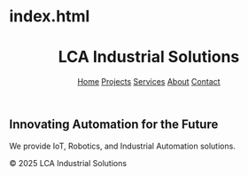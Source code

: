 # index.html
<!DOCTYPE html>
<html lang="en">
<head>
  <meta charset="UTF-8">
  <meta name="viewport" content="width=device-width, initial-scale=1.0">
  <title>LCA Industrial Solutions</title>
  <link rel="stylesheet" href="style.css">
</head>
<body>
  <header>
    <h1>LCA Industrial Solutions</h1>
    <nav>
      <a href="index.html">Home</a>
      <a href="projects.html">Projects</a>
      <a href="services.html">Services</a>
      <a href="about.html">About</a>
      <a href="contact.html">Contact</a>
    </nav>
  </header>

  <main>
    <section class="hero">
      <h2>Innovating Automation for the Future</h2>
      <p>We provide IoT, Robotics, and Industrial Automation solutions.</p>
    </section>
  </main>

  <footer>
    <p>© 2025 LCA Industrial Solutions</p>
  </footer>
</body>
</html>
